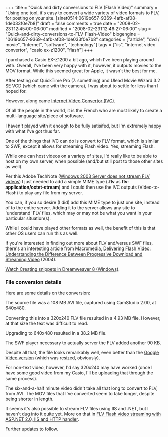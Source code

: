 +++
title = "Quick and dirty conversions to FLV (Flash Video)"
summary = "Using one tool, it's easy to convert a wide variety of video formats to FLV, for posting on your site. [slnet0514:0619b657-9369-4afb-af08-1de033f0e7b8]"
draft = false
comments = true
date = "2008-02-23T12:45:00-06:00"
modified = "2008-02-23T12:46:27-06:00"
slug = "Quick-and-dirty-conversions-to-FLV-Flash-Video"
blogengine = "0619b657-9369-4afb-af08-1de033f0e7b8"
categories = ["article", "dvd / movie", "Internet", "software", "technology"]
tags = ["iis", "internet video convertor", "casio ex-z1200", "flash"]
+++

<p>
I purchased a Casio EX-Z1200 a bit ago, which I&#39;ve been playing around with. Overall, I&#39;ve been very happy with it, however, it outputs movies to the MOV format. While this seemed great for Apple, it wasn&#39;t the best for me. 
</p>
<p>
After testing out QuickTime Pro (7. something) and Ulead Movie Wizard 3.2 SE VCD (which came with the camera), I was about to settle for less than I hoped for. 
</p>
<p>
However, along came <a href="http://ivcsoft.free.fr/" target="_blank">Internet Video Convertor (IVC)</a>. 
</p>
<div class="tip">
<p>
Of all the people in the world, it is the French who are most likely to create a multi-language site/piece of software. 
</p>
</div>
<p>
I haven&#39;t played with it enough to be fully satisifed, but I&#39;m extremely happy with what I&#39;ve got thus far. 
</p>
<p>
One of the things that IVC can do is convert to FLV format, which is similar to SWF, except it allows for streaming Flash video. Yes, streaming Flash. 
</p>
<p>
While one can host videos on a variety of sites, I&#39;d really like to be able to host on my own server, when possible (and/but still post to those other sites as well). 
</p>
<p>
Per this Adobe TechNote (<a rel="nofollow" href="http://kb.adobe.com/selfservice/viewContent.do?externalId=tn_19439&amp;sliceId=2" target="_blank">Windows 2003 Server does not stream FLV videos</a>) I just needed to add a simple MIME type (<strong>.flv</strong> as <strong>flv-application/octet-stream</strong>) and I could then use the IVC outputs (Video-to-Flash) to play any file from my server. 
</p>
<div class="tip">
<p>
You can, if you so desire (I did) add this MIME type to just one site, instead of to the entire server. Adding it to the server allows any site to &#39;understand&#39;&nbsp;FLV files, which may or may not be what you want in your particular situation(s). 
</p>
</div>
<p>
While I could have played other formats as well, the benefit of this is that other OS users can run this as well. 
</p>
<p>
If you&#39;re interested in finding out more about FLV&nbsp;and/versus SWF&nbsp;files, there&#39;s an interesting article from Macromedia, <a href="http://www.adobe.com/devnet/flash/articles/flv_download.html" target="_blank">Delivering Flash Video: Understanding the Difference Between Progressive Download and Streaming Video</a>&nbsp;(2004). 
</p>
<p>
<a href="http://media.strivinglife.com/video/20060924_DW8Snippets.html" target="_blank">Watch Creating snippets in Dreamweaver 8 (Windows)</a>. 
</p>
<h3>File conversion details</h3>
<p>
Here are some details on the conversion: 
</p>
<p>
The source file was a 108 MB AVI file, captured using&nbsp;CamStudio 2.00, at 640x480. 
</p>
<p>
Converting this into a 320x240 FLV file resulted in a 4.93 MB file. However, at that size the text was difficult to read. 
</p>
<p>
Upgrading to 640x480 resulted in a 38.2 MB file. 
</p>
<p>
The SWF player necessary to actually server the FLV added another 90 KB. 
</p>
<p>
Despite all that, the file looks remarkably well, even better than the <a rel="nofollow" href="http://video.google.com/videoplay?docid=3586025281835355534" target="_blank">Google Video version</a> (which was resized, obviously). 
</p>
<p>
For non-text video, however, I&#39;d say 320x240 may have worked (once I have some good video from my Casio, I&#39;ll be uploading that through the same process). 
</p>
<p>
The six-and-a-half minute video didn&#39;t take all that long to convert to FLV, from AVI. The MOV files that I&#39;ve converted seem to take longer, despite being shorter in length. 
</p>
<p>
It seems it&#39;s also possible to stream FLV files using IIS and&nbsp;.NET, but I haven&#39;t dug into it quite yet. More on&nbsp;that in&nbsp;<a href="http://blogs.ugidotnet.org/kfra/archive/2006/10/04/50003.aspx" target="_blank">FLV Flash video streaming with ASP.NET 2.0, IIS and HTTP handler</a>. 
</p>
<p>
Further updates to follow. 
</p>

